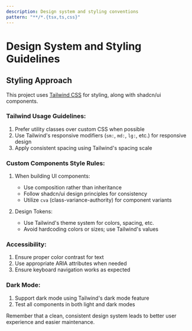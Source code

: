 ```yaml
---
description: Design system and styling conventions
pattern: "**/*.{tsx,ts,css}"
---
```


# Design System and Styling Guidelines

## Styling Approach

This project uses [Tailwind CSS](https://tailwindcss.com/) for styling, along with shadcn/ui components.

### Tailwind Usage Guidelines:

1. Prefer utility classes over custom CSS when possible
2. Use Tailwind's responsive modifiers (`sm:`, `md:`, `lg:`, etc.) for responsive design
3. Apply consistent spacing using Tailwind's spacing scale

### Custom Components Style Rules:

1. When building UI components:
   - Use composition rather than inheritance
   - Follow shadcn/ui design principles for consistency
   - Utilize `cva` (class-variance-authority) for component variants

2. Design Tokens:
   - Use Tailwind's theme system for colors, spacing, etc.
   - Avoid hardcoding colors or sizes; use Tailwind's values

### Accessibility:

1. Ensure proper color contrast for text
2. Use appropriate ARIA attributes when needed
3. Ensure keyboard navigation works as expected

### Dark Mode:

1. Support dark mode using Tailwind's dark mode feature
2. Test all components in both light and dark modes

Remember that a clean, consistent design system leads to better user experience and easier maintenance. 